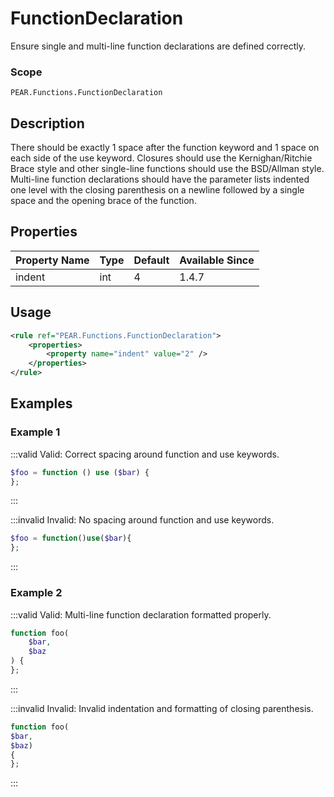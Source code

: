 # FunctionDeclaration

Ensure single and multi-line function declarations are defined correctly.

### Scope

`PEAR.Functions.FunctionDeclaration`

## Description

There should be exactly 1 space after the function keyword and 1 space on each side of the use keyword.  Closures should use the Kernighan/Ritchie Brace style and other single-line functions should use the BSD/Allman style.  Multi-line function declarations should have the parameter lists indented one level with the closing parenthesis on a newline followed by a single space and the opening brace of the function.

## Properties

| Property Name | Type | Default | Available Since |
| ------------- | ---- | ------- | --------------- |
| indent        | int  | 4       | 1.4.7           |

## Usage

```xml
<rule ref="PEAR.Functions.FunctionDeclaration">
    <properties>
        <property name="indent" value="2" />
    </properties>
</rule>
```

## Examples

### Example 1

:::valid Valid: Correct spacing around function and use keywords.
```php
$foo = function () use ($bar) {
};
```
:::

:::invalid Invalid: No spacing around function and use keywords.
```php
$foo = function()use($bar){
};
```
:::

### Example 2

:::valid Valid: Multi-line function declaration formatted properly.
```php
function foo(
    $bar,
    $baz
) {
};
```
:::

:::invalid Invalid: Invalid indentation and formatting of closing parenthesis.
```php
function foo(
$bar,
$baz)
{
};
```
:::